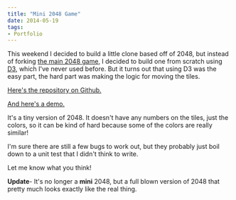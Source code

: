 ```yaml
---
title: "Mini 2048 Game"
date: 2014-05-19
tags:
- Portfolio
---
```


This weekend I decided to build a little clone based off of 2048, but instead of forking [the main 2048 game](https://github.com/gabrielecirulli/2048), I decided to build one from scratch using [D3](http://d3js.org/), which I've never used before. But it turns out that using D3 was the easy part, the hard part was making the logic for moving the tiles.

[Here's the repository on Github.](https://github.com/agarrharr/2048-mini)

[And here's a demo.](http://www.adamwadeharris.com/2048-mini/)

It's a tiny version of 2048. It doesn't have any numbers on the tiles, just the colors, so it can be kind of hard because some of the colors are really similar!

I'm sure there are still a few bugs to work out, but they probably just boil down to a unit test that I didn't think to write.

Let me know what you think!

**Update**- It's no longer a **mini** 2048, but a full blown version of 2048 that pretty much looks exactly like the real thing.
